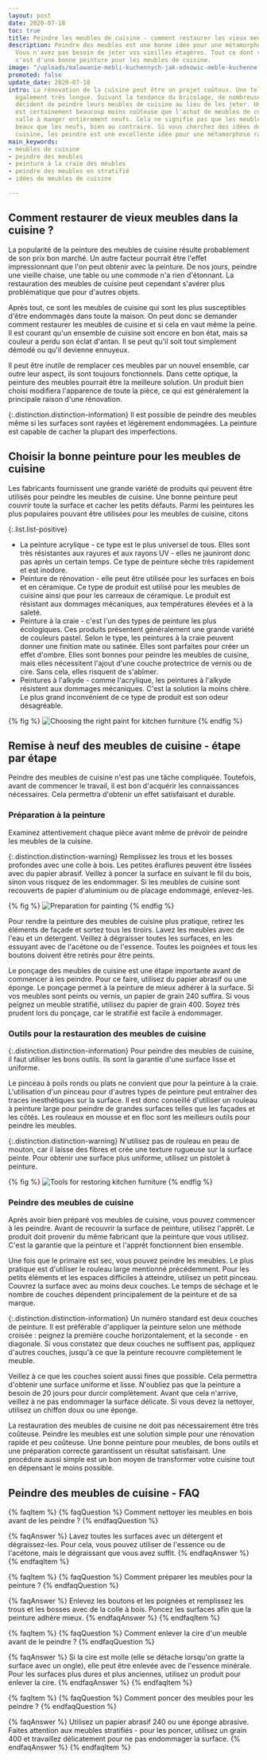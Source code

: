 ```yaml
---
layout: post
date: 2020-07-18
toc: true
title: Peindre les meubles de cuisine - comment restaurer les vieux meubles ?
description: Peindre des meubles est une bonne idée pour une métamorphose bon marché.
  Vous n'avez pas besoin de jeter vos vieilles étagères. Tout ce dont vous avez besoin,
  c'est d'une bonne peinture pour les meubles de cuisine.
image: "/uploads/malowanie-mebli-kuchennych-jak-odnowic-meble-kuchenne.jpg"
promoted: false
update_date: 2020-07-18
intro: La rénovation de la cuisine peut être un projet coûteux. Une telle tâche est
  également très longue. Suivant la tendance du bricolage, de nombreuses personnes
  décident de peindre leurs meubles de cuisine au lieu de les jeter. Une telle solution
  est certainement beaucoup moins coûteuse que l'achat de meubles de cuisine et de
  salle à manger entièrement neufs. Cela ne signifie pas que les meubles seront moins
  beaux que les neufs, bien au contraire. Si vous cherchez des idées de meubles de
  cuisine, les peindre est une excellente idée pour une métamorphose rapide et satisfaisante.
main_keywords:
- meubles de cuisine
- peindre des meubles
- peinture à la craie des meubles
- peindre des meubles en stratifié
- idées de meubles de cuisine

---
```

## Comment restaurer de vieux meubles dans la cuisine ?

La popularité de la peinture des meubles de cuisine résulte probablement de son prix bon marché. Un autre facteur pourrait être l'effet impressionnant que l'on peut obtenir avec la peinture. De nos jours, peindre une vieille chaise, une table ou une commode n'a rien d'étonnant. La restauration des meubles de cuisine peut cependant s'avérer plus problématique que pour d'autres objets.

Après tout, ce sont les meubles de cuisine qui sont les plus susceptibles d'être endommagés dans toute la maison. On peut donc se demander comment restaurer les meubles de cuisine et si cela en vaut même la peine. Il est courant qu'un ensemble de cuisine soit encore en bon état, mais sa couleur a perdu son éclat d'antan. Il se peut qu'il soit tout simplement démodé ou qu'il devienne ennuyeux.

Il peut être inutile de remplacer ces meubles par un nouvel ensemble, car outre leur aspect, ils sont toujours fonctionnels. Dans cette optique, la peinture des meubles pourrait être la meilleure solution. Un produit bien choisi modifiera l'apparence de toute la pièce, ce qui est généralement la principale raison d'une rénovation.

{:.distinction.distinction-information}
Il est possible de peindre des meubles même si les surfaces sont rayées et légèrement endommagées. La peinture est capable de cacher la plupart des imperfections.

## Choisir la bonne peinture pour les meubles de cuisine

Les fabricants fournissent une grande variété de produits qui peuvent être utilisés pour peindre les meubles de cuisine. Une bonne peinture peut couvrir toute la surface et cacher les petits défauts. Parmi les peintures les plus populaires pouvant être utilisées pour les meubles de cuisine, citons

{:.list.list-positive}

* La peinture acrylique - ce type est le plus universel de tous. Elles sont très résistantes aux rayures et aux rayons UV - elles ne jauniront donc pas après un certain temps. Ce type de peinture sèche très rapidement et est inodore.
* Peinture de rénovation - elle peut être utilisée pour les surfaces en bois et en céramique. Ce type de produit est utilisé pour les meubles de cuisine ainsi que pour les carreaux de céramique. Le produit est résistant aux dommages mécaniques, aux températures élevées et à la saleté.
* Peinture à la craie - c'est l'un des types de peinture les plus écologiques. Ces produits présentent généralement une grande variété de couleurs pastel. Selon le type, les peintures à la craie peuvent donner une finition mate ou satinée. Elles sont parfaites pour créer un effet d'ombre. Elles sont bonnes pour peindre les meubles de cuisine, mais elles nécessitent l'ajout d'une couche protectrice de vernis ou de cire. Sans cela, elles risquent de s'abîmer.
* Peintures à l'alkyde - comme l'acrylique, les peintures à l'alkyde résistent aux dommages mécaniques. C'est la solution la moins chère. Le plus grand inconvénient de ce type de produit est son odeur désagréable.

{% fig %}
![Choosing the right paint for kitchen furniture](/uploads/wybor-farby-do-mebli-kuchennych.jpg "Choosing the right paint for kitchen furniture")
{% endfig %}

## Remise à neuf des meubles de cuisine - étape par étape

Peindre des meubles de cuisine n'est pas une tâche compliquée. Toutefois, avant de commencer le travail, il est bon d'acquérir les connaissances nécessaires. Cela permettra d'obtenir un effet satisfaisant et durable.

### Préparation à la peinture

Examinez attentivement chaque pièce avant même de prévoir de peindre les meubles de la cuisine.

{:.distinction.distinction-warning}
Remplissez les trous et les bosses profondes avec une colle à bois. Les petites éraflures peuvent être lissées avec du papier abrasif. Veillez à poncer la surface en suivant le fil du bois, sinon vous risquez de les endommager. Si les meubles de cuisine sont recouverts de papier d'aluminium ou de placage endommagé, enlevez-les.

{% fig %}
![Preparation for painting](/uploads/przygotowanie-do-malowania.jpg "Preparation for painting")
{% endfig %}

Pour rendre la peinture des meubles de cuisine plus pratique, retirez les éléments de façade et sortez tous les tiroirs. Lavez les meubles avec de l'eau et un détergent. Veillez à dégraisser toutes les surfaces, en les essuyant avec de l'acétone ou de l'essence. Toutes les poignées et tous les boutons doivent être retirés pour être peints.

Le ponçage des meubles de cuisine est une étape importante avant de commencer à les peindre. Pour ce faire, utilisez du papier abrasif ou une éponge. Le ponçage permet à la peinture de mieux adhérer à la surface. Si vos meubles sont peints ou vernis, un papier de grain 240 suffira. Si vous peignez un meuble stratifié, utilisez du papier de grain 400. Soyez très prudent lors du ponçage, car le stratifié est facile à endommager.

### Outils pour la restauration des meubles de cuisine

{:.distinction.distinction-information}
Pour peindre des meubles de cuisine, il faut utiliser les bons outils. Ils sont la garantie d'une surface lisse et uniforme.

Le pinceau à poils ronds ou plats ne convient que pour la peinture à la craie. L'utilisation d'un pinceau pour d'autres types de peinture peut entraîner des traces inesthétiques sur la surface. Il est donc conseillé d'utiliser un rouleau à peinture large pour peindre de grandes surfaces telles que les façades et les côtés. Les rouleaux en mousse et en floc sont les meilleurs outils pour peindre les meubles.

{:.distinction.distinction-warning}
N'utilisez pas de rouleau en peau de mouton, car il laisse des fibres et crée une texture rugueuse sur la surface peinte. Pour obtenir une surface plus uniforme, utilisez un pistolet à peinture.

{% fig %}
![Tools for restoring kitchen furniture](/uploads/farby-do-mebli-kuchennych.jpg "Tools for restoring kitchen furniture")
{% endfig %}

### Peindre des meubles de cuisine

Après avoir bien préparé vos meubles de cuisine, vous pouvez commencer à les peindre. Avant de recouvrir la surface de peinture, utilisez l'apprêt. Le produit doit provenir du même fabricant que la peinture que vous utilisez. C'est la garantie que la peinture et l'apprêt fonctionnent bien ensemble.

Une fois que le primaire est sec, vous pouvez peindre les meubles. Le plus pratique est d'utiliser le rouleau large mentionné précédemment. Pour les petits éléments et les espaces difficiles à atteindre, utilisez un petit pinceau. Couvrez la surface avec au moins deux couches. Le temps de séchage et le nombre de couches dépendent principalement de la peinture et de sa marque.

{:.distinction.distinction-information}
Un numéro standard est deux couches de peinture. Il est préférable d'appliquer la peinture selon une méthode croisée : peignez la première couche horizontalement, et la seconde - en diagonale. Si vous constatez que deux couches ne suffisent pas, appliquez d'autres couches, jusqu'à ce que la peinture recouvre complètement le meuble.

Veillez à ce que les couches soient aussi fines que possible. Cela permettra d'obtenir une surface uniforme et lisse. N'oubliez pas que la peinture a besoin de 20 jours pour durcir complètement. Avant que cela n'arrive, veillez à ne pas endommager la surface délicate. Si vous devez la nettoyer, utilisez un chiffon doux ou une éponge.

La restauration des meubles de cuisine ne doit pas nécessairement être très coûteuse. Peindre les meubles est une solution simple pour une rénovation rapide et peu coûteuse. Une bonne peinture pour meubles, de bons outils et une préparation correcte garantissent un résultat satisfaisant. Une procédure aussi simple est un bon moyen de transformer votre cuisine tout en dépensant le moins possible.

## Peindre des meubles de cuisine - FAQ

{% faqItem %}
{% faqQuestion %}
Comment nettoyer les meubles en bois avant de les peindre ?
{% endfaqQuestion %}

{% faqAnswer %}
Lavez toutes les surfaces avec un détergent et dégraissez-les. Pour cela, vous pouvez utiliser de l'essence ou de l'acétone, mais le dégraissant que vous avez suffit.
{% endfaqAnswer %}
{% endfaqItem %}

{% faqItem %}
{% faqQuestion %}
Comment préparer les meubles pour la peinture ?
{% endfaqQuestion %}

{% faqAnswer %}
Enlevez les boutons et les poignées et remplissez les trous et les bosses avec de la colle à bois. Poncez les surfaces afin que la peinture adhère mieux.
{% endfaqAnswer %}
{% endfaqItem %}

{% faqItem %}
{% faqQuestion %}
Comment enlever la cire d'un meuble avant de le peindre ?
{% endfaqQuestion %}

{% faqAnswer %}
Si la cire est molle (elle se détache lorsqu'on gratte la surface avec un ongle), elle peut être enlevée avec de l'essence minérale. Pour les surfaces plus dures et plus anciennes, utilisez un produit pour enlever la cire.
{% endfaqAnswer %}
{% endfaqItem %}

{% faqItem %}
{% faqQuestion %}
Comment poncer des meubles pour les peindre ?
{% endfaqQuestion %}

{% faqAnswer %}
Utilisez un papier abrasif 240 ou une éponge abrasive. Faites attention aux meubles stratifiés - pour les poncer, utilisez un grain 400 et travaillez délicatement pour ne pas endommager la surface.
{% endfaqAnswer %}
{% endfaqItem %}